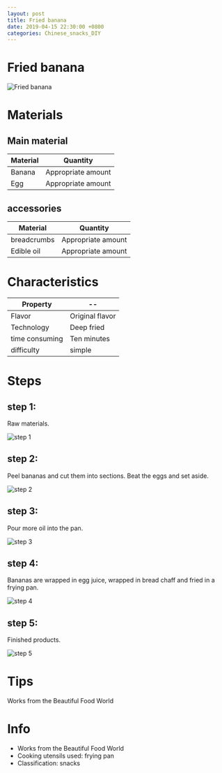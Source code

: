 ```yaml
---
layout: post
title: Fried banana
date: 2019-04-15 22:30:00 +0800
categories: Chinese_snacks_DIY
---
```


# Fried banana

![Fried banana]({{site.baseurl}}/img/448405/448405.jpg)

# Materials


## Main material

Material|Quantity
--|--
Banana|Appropriate amount
Egg|Appropriate amount

## accessories

Material|Quantity
--|--
breadcrumbs|Appropriate amount
Edible oil|Appropriate amount

# Characteristics

Property|--
--|--
Flavor|Original flavor
Technology|Deep fried
time consuming|Ten minutes
difficulty|simple

# Steps

## step 1:

Raw materials.

![step 1]({{site.baseurl}}/img/448405/1.jpg)

## step 2:

Peel bananas and cut them into sections. Beat the eggs and set aside.

![step 2]({{site.baseurl}}/img/448405/2.jpg)

## step 3:

Pour more oil into the pan.

![step 3]({{site.baseurl}}/img/448405/3.jpg)

## step 4:

Bananas are wrapped in egg juice, wrapped in bread chaff and fried in a frying pan.

![step 4]({{site.baseurl}}/img/448405/4.jpg)

## step 5:

Finished products.

![step 5]({{site.baseurl}}/img/448405/5.jpg)

# Tips

Works from the Beautiful Food World

# Info

- Works from the Beautiful Food World
- Cooking utensils used: frying pan
- Classification: snacks